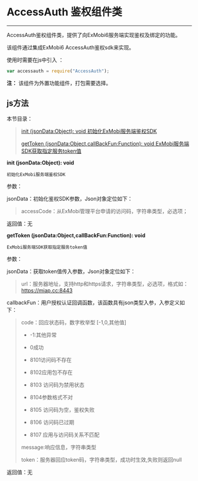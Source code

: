 # AccessAuth 鉴权组件类

----------

AccessAuth鉴权组件类，提供了向ExMobi6服务端实现鉴权及绑定的功能。

该组件通过集成ExMobi6 AccessAuth鉴权sdk来实现。 


使用时需要在js中引入 ：

```javascript
var accessauth = require("AccessAuth"); 
```

**注：** 该组件为外置功能组件，打包需要选择。

<h2 id="cid_1">js方法</h2>  

本节目录：

>[ init (jsonData:Object): void  初始化ExMobi服务端鉴权SDK ](#ff_0)
> 
> [getToken (jsonData:Object,callBackFun:Function): void  ExMobi服务端SDK获取指定服务token值 ](#ff_1)



<span id="ff_0">**init (jsonData:Object): void**</span>  

<code>初始化ExMobi服务端鉴权SDK</code>     

参数：

jsonData：初始化鉴权SDK参数，Json对象定位如下：

> accessCode：从ExMobi管理平台申请的访问码，字符串类型，必选项；

返回值：无



<span id="ff_1">**getToken (jsonData:Object,callBackFun:Function): void**</span>  

<code>ExMobi服务端SDK获取指定服务token值</code>   

参数： 

jsonData：获取token值传入参数，Json对象定位如下：

> url：服务器地址，支持http和https请求，字符串类型，必选项，格式如：https://miap.cc:8443


callbackFun：用户授权认证回调函数，该函数具有json类型入参，入参定义如下：  

> code：回应状态码，数字枚举型 [-1,0,其他值] 
> 
> - -1:其他异常
> 
> - 0成功 
> 
> - 8101访问码不存在 
> 
> - 8102应用包不存在 
> 
> - 8103 访问码为禁用状态 
> 
> - 8104参数格式不对
> 
> - 8105 访问码为空，鉴权失败 
> 
> - 8106 访问码已过期 
> 
> - 8107 应用与访问码关系不匹配
> 
> message:响应信息，字符串类型
> 
> token：服务器回应token码，字符串类型，成功时生效,失败则返回null

返回值：无
